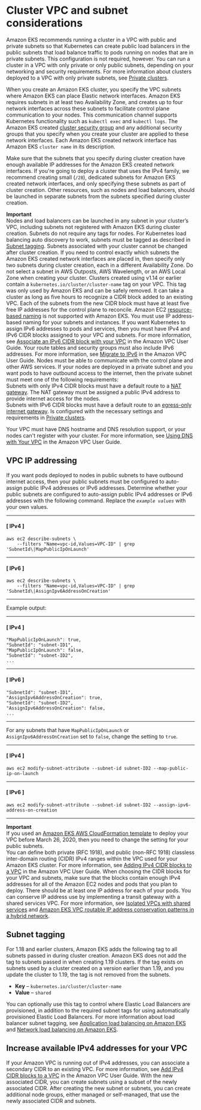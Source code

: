 # Cluster VPC and subnet considerations<a name="network_reqs"></a>

Amazon EKS recommends running a cluster in a VPC with public and private subnets so that Kubernetes can create public load balancers in the public subnets that load balance traffic to pods running on nodes that are in private subnets\. This configuration is not required, however\. You can run a cluster in a VPC with only private or only public subnets, depending on your networking and security requirements\. For more information about clusters deployed to a VPC with only private subnets, see [Private clusters](private-clusters.md)\. 

When you create an Amazon EKS cluster, you specify the VPC subnets where Amazon EKS can place Elastic network interfaces\. Amazon EKS requires subnets in at least two Availability Zone, and creates up to four network interfaces across these subnets to facilitate control plane communication to your nodes\. This communication channel supports Kubernetes functionality such as `kubectl exec` and `kubectl logs`\. The Amazon EKS created [cluster security group](sec-group-reqs.md#cluster-sg) and any additional security groups that you specify when you create your cluster are applied to these network interfaces\. Each Amazon EKS created network interface has Amazon EKS `cluster name` in its description\.

Make sure that the subnets that you specify during cluster creation have enough available IP addresses for the Amazon EKS created network interfaces\. If you're going to deploy a cluster that uses the IPv4 family, we recommend creating small \(`/28`\), dedicated subnets for Amazon EKS created network interfaces, and only specifying these subnets as part of cluster creation\. Other resources, such as nodes and load balancers, should be launched in separate subnets from the subnets specified during cluster creation\.

**Important**  
Nodes and load balancers can be launched in any subnet in your cluster’s VPC, including subnets not registered with Amazon EKS during cluster creation\. Subnets do not require any tags for nodes\. For Kubernetes load balancing auto discovery to work, subnets must be tagged as described in [Subnet tagging](#vpc-subnet-tagging)\. 
Subnets associated with your cluster cannot be changed after cluster creation\. If you need to control exactly which subnets the Amazon EKS created network interfaces are placed in, then specify only two subnets during cluster creation, each in a different Availability Zone\.
Do not select a subnet in AWS Outposts, AWS Wavelength, or an AWS Local Zone when creating your cluster\.
Clusters created using v1\.14 or earlier contain a `kubernetes.io/cluster/cluster-name` tag on your VPC\. This tag was only used by Amazon EKS and can be safely removed\.
It can take a cluster as long as five hours to recognize a CIDR block added to an existing VPC\. Each of the subnets from the new CIDR block must have at least five free IP addresses for the control plane to reconcile\.
Amazon EC2 [resource\-based naming](https://docs.aws.amazon.com/AWSEC2/latest/UserGuide/ec2-instance-naming.html#instance-naming-rbn) is not supported with Amazon EKS\. You must use IP address\-based naming for your subnets and instances\.
If you want Kubernetes to assign IPv6 addresses to pods and services, then you must have IPv4 and IPv6 CIDR blocks assigned to your VPC and subnets\. For more information, see [Associate an IPv6 CIDR block with your VPC](https://docs.aws.amazon.com/vpc/latest/userguide/working-with-vpcs.html#vpc-associate-ipv6-cidr) in the Amazon VPC User Guide\. Your route tables and security groups must also include IPv6 addresses\. For more information, see [Migrate to IPv6](https://docs.aws.amazon.com/vpc/latest/userguide/vpc-migrate-ipv6.html) in the Amazon VPC User Guide\.
Nodes must be able to communicate with the control plane and other AWS services\. If your nodes are deployed in a private subnet and you want pods to have outbound access to the internet, then the private subnet must meet one of the following requirements:   
Subnets with only IPv4 CIDR blocks must have a default route to a [NAT gateway](https://docs.aws.amazon.com/vpc/latest/userguide/vpc-nat-gateway.html)\. The NAT gateway must be assigned a public IPv4 address to provide internet access for the nodes\.  
Subnets with IPv6 CIDR blocks must have a default route to an [egress\-only internet gateway](https://docs.aws.amazon.com/vpc/latest/userguide/egress-only-internet-gateway.html)\.
Is configured with the necessary settings and requirements in [Private clusters](private-clusters.md)\.

Your VPC must have DNS hostname and DNS resolution support, or your nodes can't register with your cluster\. For more information, see [Using DNS with Your VPC](https://docs.aws.amazon.com/vpc/latest/userguide/vpc-dns.html) in the Amazon VPC User Guide\. 

## VPC IP addressing<a name="vpc-cidr"></a>

If you want pods deployed to nodes in public subnets to have outbound internet access, then your public subnets must be configured to auto\-assign public IPv4 addresses or IPv6 addresses\. Determine whether your public subnets are configured to auto\-assign public IPv4 addresses or IPv6 addresses with the following command\. Replace the *`example values`* with your own values\. 

------
#### [ IPv4 ]

```
aws ec2 describe-subnets \
    --filters "Name=vpc-id,Values=VPC-ID" | grep 'SubnetId\|MapPublicIpOnLaunch'
```

------
#### [ IPv6 ]

```
aws ec2 describe-subnets \
    --filters "Name=vpc-id,Values=VPC-ID" | grep 'SubnetId\|AssignIpv6AddressOnCreation'
```

------

Example output:

------
#### [ IPv4 ]

```
"MapPublicIpOnLaunch": true,
"SubnetId": "subnet-ID1",
"MapPublicIpOnLaunch": false,
"SubnetId": "subnet-ID2",
...
```

------
#### [ IPv6 ]

```
"SubnetId": "subnet-ID1",
"AssignIpv6AddressOnCreation": true,
"SubnetId": "subnet-ID2",
"AssignIpv6AddressOnCreation": false,
...
```

------

For any subnets that have `MapPublicIpOnLaunch` or `AssignIpv6AddressOnCreation` set to `false`, change the setting to `true`\.

------
#### [ IPv4 ]

```
aws ec2 modify-subnet-attribute --subnet-id subnet-ID2 --map-public-ip-on-launch 
```

------
#### [ IPv6 ]

```
aws ec2 modify-subnet-attribute --subnet-id subnet-ID2 --assign-ipv6-address-on-creation
```

------

**Important**  
If you used an [Amazon EKS AWS CloudFormation template](creating-a-vpc.md) to deploy your VPC before March 26, 2020, then you need to change the setting for your public subnets\.   
You can define both private \(RFC 1918\), and public \(non\-RFC 1918\) classless inter\-domain routing \(CIDR\) IPv4 ranges within the VPC used for your Amazon EKS cluster\. For more information, see [Adding IPv4 CIDR blocks to a VPC](https://docs.aws.amazon.com/vpc/latest/userguide/VPC_Subnets.html#vpc-resize) in the Amazon VPC User Guide\. When choosing the CIDR blocks for your VPC and subnets, make sure that the blocks contain enough IPv4 addresses for all of the Amazon EC2 nodes and pods that you plan to deploy\. There should be at least one IP address for each of your pods\. You can conserve IP address use by implementing a transit gateway with a shared services VPC\. For more information, see [Isolated VPCs with shared services](https://docs.aws.amazon.com/vpc/latest/tgw/transit-gateway-isolated-shared.html) and [Amazon EKS VPC routable IP address conservation patterns in a hybrid network](http://aws.amazon.com/blogs/containers/eks-vpc-routable-ip-address-conservation/)\.

## Subnet tagging<a name="vpc-subnet-tagging"></a>

For 1\.18 and earlier clusters, Amazon EKS adds the following tag to all subnets passed in during cluster creation\. Amazon EKS does not add the tag to subnets passed in when creating 1\.19 clusters\. If the tag exists on subnets used by a cluster created on a version earlier than 1\.19, and you update the cluster to 1\.19, the tag is not removed from the subnets\.
+ **Key** – `kubernetes.io/cluster/cluster-name`
+ **Value** – `shared`

You can optionally use this tag to control where Elastic Load Balancers are provisioned, in addition to the required subnet tags for using automatically provisioned Elastic Load Balancers\. For more information about load balancer subnet tagging, see [Application load balancing on Amazon EKS](alb-ingress.md) and [Network load balancing on Amazon EKS](network-load-balancing.md)\.

## Increase available IPv4 addresses for your VPC<a name="vpc-increase-ip-addresses"></a>

If your Amazon VPC is running out of IPv4 addresses, you can associate a secondary CIDR to an existing VPC\. For more information, see [Add IPv4 CIDR blocks to a VPC](https://docs.aws.amazon.com/vpc/latest/userguide/VPC_Subnets.html#vpc-resize) in the Amazon VPC User Guide\. With the new associated CIDR, you can create subnets using a subset of the newly associated CIDR\. After creating the new subnet or subnets, you can create additional node groups, either managed or self\-managed, that use the newly associated CIDR and subnets\.